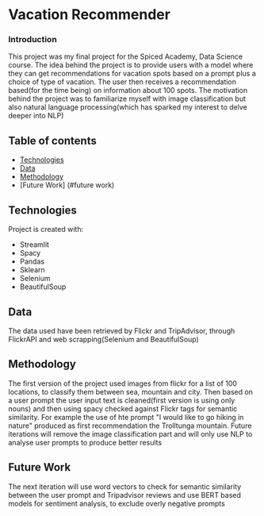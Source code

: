 # Vacation Recommender

### Introduction

This project was my final project for the Spiced Academy, Data Science course. The idea behind the project is to provide users with a model where they can get recommendations for vacation spots based on a prompt plus a choice of type of vacation. The user then receives a recommendation based(for the time being) on information about 100 spots. The motivation behind the project was to familiarize myself with image classification but also natural language processing(which has sparked my interest to delve deeper into NLP)

## Table of contents
* [Technologies](#technologies)
* [Data](#data) 
* [Methodology](#methodology)
* [Future Work] (#future work)

## Technologies
Project is created with:
* Streamlit
* Spacy
* Pandas
* Sklearn
* Selenium
* BeautifulSoup
	
## Data

The data used have been retrieved by Flickr and TripAdvisor, through FlickrAPI and web scrapping(Selenium and BeautifulSoup)

## Methodology

The first version of the project used images from flickr for a list of 100 locations, to classify them between sea, mountain and city. Then based on a user prompt the user input text is cleaned(first version is using only nouns) and then using spacy checked against Flickr tags for semantic similarity. For example the use of hte prompt "I would like to go hiking in nature" produced as first recommendation the Trolltunga mountain. Future iterations will remove the image classification part and will only use NLP to analyse user prompts to produce better results

## Future Work

The next iteration will use word vectors to check for semantic similarity between the user prompt and Tripadvisor reviews and use BERT based models for sentiment analysis, to exclude overly negative prompts
